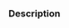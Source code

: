 <!--
Hello,

Thank you very much for your interest in this project!

For requests other than translations, could you please explain the context and purpose in the description?

I like to improve my code following feedback but have to admit that doing code review is not my cup of tea.
For now I prefer to manage all the code myself as the project is small enough to allow it. This is what personally motivates me in maintaining this project.
Consequently, don't be surprised if pull requests related to code are closed.
Instead, feel free to suggest improvements in the "Issues" tab so we can discuss them together.

Best regards.
-->
### Description



